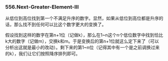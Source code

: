### 556.Next-Greater-Element-III

从低位到高位找到第一个不满足升序的数字。显然，如果从低位到高位都是升序的话，那么找不到任何可以比这个数字更大的变换了。

假设找到这样的数字在第n+1位（记做k），那么在1\~n这个n个低位数字中找到恰比k大的数字（记做m），交换k和m。于是变换后的第n+1位就这么定下来了（可以分析出这就是最小的改动）。剩下来的第1~n位（记得其中有一个是之前调换过来的k），我们让它们按照降序排列即可。
